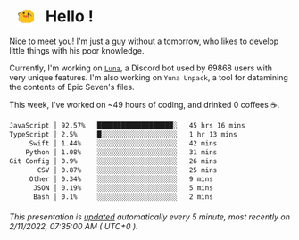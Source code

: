 <h1>   <img src="./spoink.gif" style="vertical-align:middle;" width="30px">   Hello ! </h1>

Nice to meet you! I'm just a guy without a tomorrow, who likes to develop little things with his poor knowledge.

Currently, I'm working on <a href='https://github.com/Asgarrrr/Luna'>`Luna`</a>, a Discord bot used by 69868 users with very unique features. I'm also working on `Yuna Unpack`, a tool for datamining the contents of Epic Seven's files.

This week, I've worked on ~49 hours of coding, and drinked 0 coffees ☕.

```
JavaScript │ 92.57%   ███████████████████░   45 hrs 16 mins
TypeScript │ 2.5%     █░░░░░░░░░░░░░░░░░░░   1 hr 13 mins
     Swift │ 1.44%    ░░░░░░░░░░░░░░░░░░░░   42 mins
    Python │ 1.08%    ░░░░░░░░░░░░░░░░░░░░   31 mins
Git Config │ 0.9%     ░░░░░░░░░░░░░░░░░░░░   26 mins
       CSV │ 0.87%    ░░░░░░░░░░░░░░░░░░░░   25 mins
     Other │ 0.34%    ░░░░░░░░░░░░░░░░░░░░   9 mins
      JSON │ 0.19%    ░░░░░░░░░░░░░░░░░░░░   5 mins
      Bash │ 0.1%     ░░░░░░░░░░░░░░░░░░░░   2 mins
```

###### This presentation is [updated](https://github.com/Asgarrrr) automatically every 5 minute, most recently on 2/11/2022, 07:35:00 AM ( UTC±0 ).